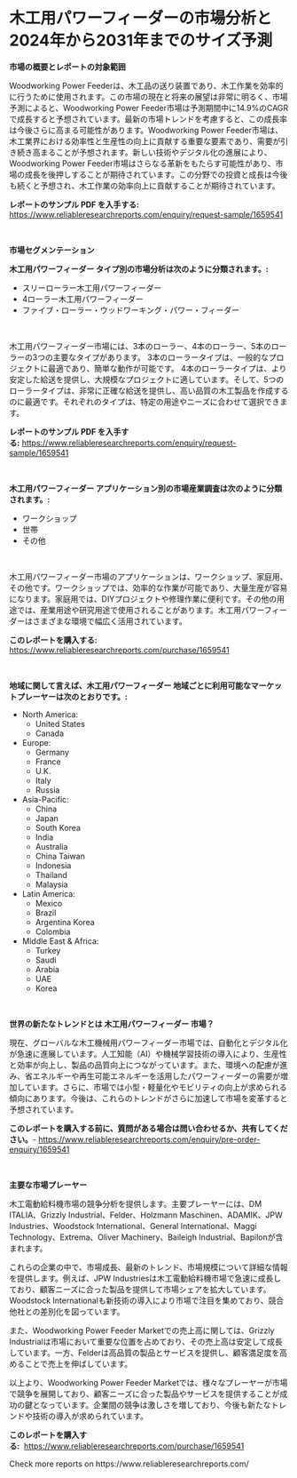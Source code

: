 <p><h1>木工用パワーフィーダーの市場分析と2024年から2031年までのサイズ予測</h1></p><p><strong>市場の概要とレポートの対象範囲</strong></p>
<p><p>Woodworking Power Feederは、木工品の送り装置であり、木工作業を効率的に行うために使用されます。この市場の現在と将来の展望は非常に明るく、市場予測によると、Woodworking Power Feeder市場は予測期間中に14.9%のCAGRで成長すると予想されています。最新の市場トレンドを考慮すると、この成長率は今後さらに高まる可能性があります。Woodworking Power Feeder市場は、木工業界における効率性と生産性の向上に貢献する重要な要素であり、需要が引き続き高まることが予想されます。新しい技術やデジタル化の進展により、Woodworking Power Feeder市場はさらなる革新をもたらす可能性があり、市場の成長を後押しすることが期待されています。この分野での投資と成長は今後も続くと予想され、木工作業の効率向上に貢献することが期待されています。</p></p>
<p><strong>レポートのサンプル PDF を入手する:</strong> <a href="https://www.reliableresearchreports.com/enquiry/request-sample/1659541">https://www.reliableresearchreports.com/enquiry/request-sample/1659541</a></p>
<p>&nbsp;</p>
<p><strong>市場セグメンテーション</strong></p>
<p><strong>木工用パワーフィーダー タイプ別の市場分析は次のように分類されます。:</strong></p>
<p><ul><li>スリーローラー木工用パワーフィーダー</li><li>4ローラー木工用パワーフィーダー</li><li>ファイブ・ローラー・ウッドワーキング・パワー・フィーダー</li></ul></p>
<p>&nbsp;</p>
<p><p>木工用パワーフィーダー市場には、3本のローラー、4本のローラー、5本のローラーの3つの主要なタイプがあります。 3本のローラータイプは、一般的なプロジェクトに最適であり、簡単な動作が可能です。 4本のローラータイプは、より安定した給送を提供し、大規模なプロジェクトに適しています。そして、5つのローラータイプは、非常に正確な給送を提供し、高い品質の木工製品を作成するのに最適です。それぞれのタイプは、特定の用途やニーズに合わせて選択できます。</p></p>
<p><strong>レポートのサンプル PDF を入手する:</strong>&nbsp;<a href="https://www.reliableresearchreports.com/enquiry/request-sample/1659541">https://www.reliableresearchreports.com/enquiry/request-sample/1659541</a></p>
<p>&nbsp;</p>
<p><strong> 木工用パワーフィーダー アプリケーション別の市場産業調査は次のように分類されます。:</strong></p>
<p><ul><li>ワークショップ</li><li>世帯</li><li>その他</li></ul></p>
<p>&nbsp;</p>
<p><p>木工用パワーフィーダー市場のアプリケーションは、ワークショップ、家庭用、その他です。ワークショップでは、効率的な作業が可能であり、大量生産が容易になります。家庭用では、DIYプロジェクトや修理作業に便利です。その他の用途では、産業用途や研究用途で使用されることがあります。木工用パワーフィーダーはさまざまな環境で幅広く活用されています。</p></p>
<p><strong>このレポートを購入する:</strong>&nbsp; <a href="https://www.reliableresearchreports.com/purchase/1659541">https://www.reliableresearchreports.com/purchase/1659541</a></p>
<p>&nbsp;</p>
<p><strong>地域に関して言えば、木工用パワーフィーダー 地域ごとに利用可能なマーケットプレーヤーは次のとおりです。:</strong></p>
<p><ul>
    <li>
        North America:
        <ul>
            <li>United States</li>
            <li>Canada</li>
        </ul>
    </li>
    <li>
        Europe:
        <ul>
            <li>Germany</li>
            <li>France</li>
            <li>U.K.</li>
            <li>Italy</li>
            <li>Russia</li>
        </ul>
    </li>
    <li>
        Asia-Pacific:
        <ul>
            <li>China</li>
            <li>Japan</li>
            <li>South Korea</li>
            <li>India</li>
            <li>Australia</li>
            <li>China Taiwan</li>
            <li>Indonesia</li>
            <li>Thailand</li>
            <li>Malaysia</li>
        </ul>
    </li>
    <li>
        Latin America:
        <ul>
            <li>Mexico</li>
            <li>Brazil</li>
            <li>Argentina Korea</li>
            <li>Colombia</li>
        </ul>
    </li>
    <li>
        Middle East & Africa:
        <ul>
            <li>Turkey</li>
            <li>Saudi</li>
            <li>Arabia</li>
            <li>UAE</li>
            <li>Korea</li>
        </ul>
    </li>
    </ul></p>
<p>&nbsp;</p>
<p><strong>世界の新たなトレンドとは 木工用パワーフィーダー 市場？</strong></p>
<p><p>現在、グローバルな木工機械用パワーフィーダー市場では、自動化とデジタル化が急速に進展しています。人工知能（AI）や機械学習技術の導入により、生産性と効率が向上し、製品の品質向上につながっています。また、環境への配慮が進み、省エネルギーや再生可能エネルギーを活用したパワーフィーダーの需要が増加しています。さらに、市場では小型・軽量化やモビリティの向上が求められる傾向にあります。今後は、これらのトレンドがさらに加速して市場を変革すると予想されています。</p></p>
<p><strong>このレポートを購入する前に、質問がある場合は問い合わせるか、共有してください。</strong>- <a href="https://www.reliableresearchreports.com/enquiry/pre-order-enquiry/1659541">https://www.reliableresearchreports.com/enquiry/pre-order-enquiry/1659541</a></p>
<p>&nbsp;</p>
<p><strong>主要な市場プレーヤー</strong></p>
<p><p>木工電動給料機市場の競争分析を提供します。主要プレーヤーには、DM ITALIA、Grizzly Industrial、Felder、Holzmann Maschinen、ADAMIK、JPW Industries、Woodstock International、General International、Maggi Technology、Extrema、Oliver Machinery、Baileigh Industrial、Bapilonが含まれます。</p><p>これらの企業の中で、市場成長、最新のトレンド、市場規模について詳細な情報を提供します。例えば、JPW Industriesは木工電動給料機市場で急速に成長しており、顧客ニーズに合った製品を提供して市場シェアを拡大しています。Woodstock Internationalも新技術の導入により市場で注目を集めており、競合他社との差別化を図っています。</p><p>また、Woodworking Power Feeder Marketでの売上高に関しては、Grizzly Industrialは市場において重要な位置を占めており、その売上高は安定して成長しています。一方、Felderは高品質の製品とサービスを提供し、顧客満足度を高めることで売上を伸ばしています。</p><p>以上より、Woodworking Power Feeder Marketでは、様々なプレーヤーが市場で競争を展開しており、顧客ニーズに合った製品やサービスを提供することが成功の鍵となっています。企業間の競争は激しさを増しており、今後も新たなトレンドや技術の導入が求められています。</p></p>
<p><strong>このレポートを購入する:</strong>&nbsp;&nbsp;<a href="https://www.reliableresearchreports.com/purchase/1659541">https://www.reliableresearchreports.com/purchase/1659541</a></p>
<p>Check more reports on https://www.reliableresearchreports.com/</p>